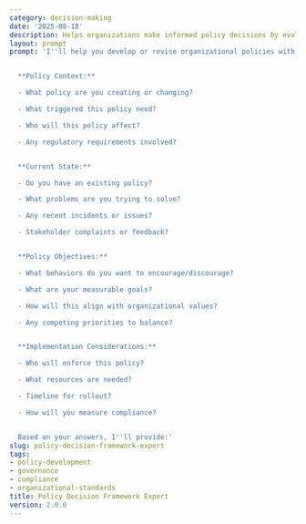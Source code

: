 ```yaml
---
category: decision-making
date: '2025-08-18'
description: Helps organizations make informed policy decisions by evaluating impacts, stakeholder needs, implementation feasibility, and compliance requirements.
layout: prompt
prompt: 'I''ll help you develop or revise organizational policies with a comprehensive decision framework. Let''s explore your situation:


  **Policy Context:**

  - What policy are you creating or changing?

  - What triggered this policy need?

  - Who will this policy affect?

  - Any regulatory requirements involved?


  **Current State:**

  - Do you have an existing policy?

  - What problems are you trying to solve?

  - Any recent incidents or issues?

  - Stakeholder complaints or feedback?


  **Policy Objectives:**

  - What behaviors do you want to encourage/discourage?

  - What are your measurable goals?

  - How will this align with organizational values?

  - Any competing priorities to balance?


  **Implementation Considerations:**

  - Who will enforce this policy?

  - What resources are needed?

  - Timeline for rollout?

  - How will you measure compliance?


  Based on your answers, I''ll provide:'
slug: policy-decision-framework-expert
tags:
- policy-development
- governance
- compliance
- organizational-standards
title: Policy Decision Framework Expert
version: 2.0.0
---
```

